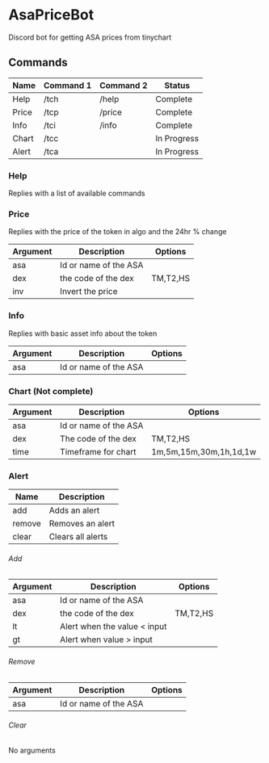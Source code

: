 # AsaPriceBot

Discord bot for getting ASA prices from tinychart

## Commands

| Name  | Command 1 | Command 2 | Status      |
| ----- | --------- | --------- | ----------- |
| Help  | /tch      | /help     | Complete    |
| Price | /tcp      | /price    | Complete    |
| Info  | /tci      | /info     | Complete    |
| Chart | /tcc      |           | In Progress |
| Alert | /tca      |           | In Progress |

### Help

Replies with a list of available commands

### Price

Replies with the price of the token in algo and the 24hr % change

| Argument | Description           | Options  |
| -------- | --------------------- | -------- |
| asa      | Id or name of the ASA |          |
| dex      | the code of the dex   | TM,T2,HS |
| inv      | Invert the price      |          |

### Info

Replies with basic asset info about the token

| Argument | Description           | Options |
| -------- | --------------------- | ------- |
| asa      | Id or name of the ASA |         |

### Chart (Not complete)

| Argument | Description           | Options                |
| -------- | --------------------- | ---------------------- |
| asa      | Id or name of the ASA |                        |
| dex      | The code of the dex   | TM,T2,HS               |
| time     | Timeframe for chart   | 1m,5m,15m,30m,1h,1d,1w |

### Alert

| Name   | Description       |
| ------ | ----------------- |
| add    | Adds an alert     |
| remove | Removes an alert  |
| clear  | Clears all alerts |

###### Add

| Argument | Description                  | Options  |
| -------- | ---------------------------- | -------- |
| asa      | Id or name of the ASA        |          |
| dex      | the code of the dex          | TM,T2,HS |
| lt       | Alert when the value < input |          |
| gt       | Alert when value > input     |          |

###### Remove

| Argument | Description           | Options |
| -------- | --------------------- | ------- |
| asa      | Id or name of the ASA |         |

###### Clear

No arguments
